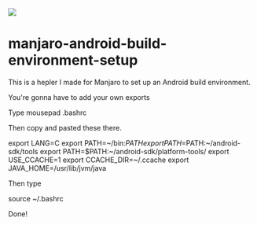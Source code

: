 <img src="https://raw.github.com/dfuse06/manjaro-android-build-environment-setup.git/master/Screenshot.png">

# manjaro-android-build-environment-setup

This is a hepler I made for Manjaro to set up an Android build environment.

You're gonna have to add your own exports 

Type mousepad .bashrc 

Then copy and pasted these there. 

export LANG=C
export PATH=~/bin:$PATH
export PATH=$PATH:~/android-sdk/tools
export PATH=$PATH:~/android-sdk/platform-tools/
export USE_CCACHE=1
export CCACHE_DIR=~/.ccache
export JAVA_HOME=/usr/lib/jvm/java

Then type 

source ~/.bashrc

Done!

